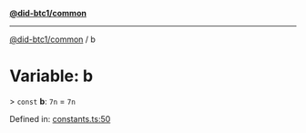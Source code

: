 [**@did-btc1/common**](../README.md)

***

[@did-btc1/common](../globals.md) / b

# Variable: b

&gt; `const` **b**: `7n` = `7n`

Defined in: [constants.ts:50](https://github.com/dcdpr/did-btc1-js/blob/4ab6f9915d95beed9bc633644c9db1539395f512/packages/common/src/constants.ts#L50)
